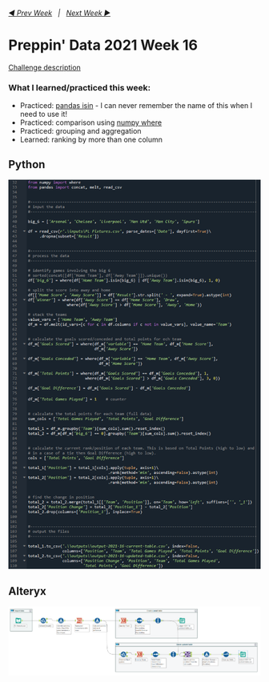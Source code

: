 <h6><a href="..\preppin-data-2021-15\README.md">◀  Prev Week</a>&nbsp;&nbsp;&nbsp;|&nbsp;&nbsp;&nbsp;<a href="..\preppin-data-2021-17\README.md">Next Week  ▶</a></h6>

# Preppin' Data 2021 Week 16

[Challenge description](https://preppindata.blogspot.com/2021/04/2021-week-16-super-league.html)

### What I learned/practiced this week:
* Practiced: [pandas isin](https://pandas.pydata.org/pandas-docs/stable/reference/api/pandas.DataFrame.isin.html) - I can never remember the name of this when I need to use it!
* Practiced: comparison using [numpy where](https://numpy.org/doc/stable/reference/generated/numpy.where.html)
* Practiced: grouping and aggregation
* Learned: ranking by more than one column

## Python
<a href="preppin-data-2021-16.py">
<img src="img-python-code-2021-16.png?raw=true" alt="Python code">
</a>

## Alteryx
<a href="preppin-data-2021-16.yxzp">
<img src="img-alteryx-2021-16.png?raw=true" alt="Alteryx workflow">
</a>
